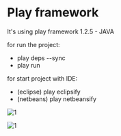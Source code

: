 # Play framework

It's using play framework 1.2.5 - JAVA

for run the project:

* play deps --sync
* play run

for start project with IDE:

* (eclipse) play eclipsify
* (netbeans) play netbeansify

![1](https://raw.github.com/marti1125/yabe_blog/master/1.png)

![1](https://raw.github.com/marti1125/yabe_blog/master/2.png)
